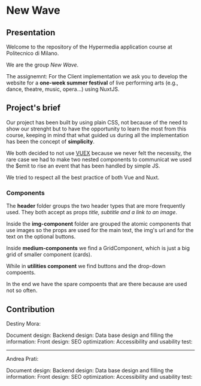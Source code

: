# New Wave

## Presentation
Welcome to the repository of the Hypermedia application course at Politecnico di Milano.

We are the group _New Wave_. 

The assignemnt:
For the Client implementation we ask you to develop the website for a **one-week summer festival** of live performing arts (e.g., dance, theatre, music, opera...) using NuxtJS.

## Project's brief
Our project has been built by using plain CSS, not because of the need to show our strenght but to have the opportunity to learn the most from this course, keeping in mind that what guided us during all the implementation has been the concept of **simplicity**.  

We both decided to not use [VUEX](https://vuex.vuejs.org/guide/) because we never felt the necessity, the rare case we had to make two nested components to communicat we used the $emit to rise an event that has been handled by simple JS.  

We tried to respect all the best practice of both Vue and Nuxt.

### Components
The **header** folder groups the two header types that are more frequently used. They both accept as props *title, subtitle and a link to an image*.

Inside the **img-component** folder are grouped the atomic components that use images so the props are used for the main text, the img's url and for the text on the optional buttons.

Inside **medium-components** we find a GridComponent, which is just a big grid of smaller component (cards).

While in **utilities component** we find buttons and the drop-down compoents.

In the end we have the spare compoents that are there because are used not so often.

## Contribution

Destiny Mora:

Document design: 
Backend design: 
Data base design and filling the information: 
Front design: 
SEO optimization:
Accessibility and usability test: 

---

Andrea Prati:

Document design: 
Backend design: 
Data base design and filling the information: 
Front design: 
SEO optimization:
Accessibility and usability test: 

